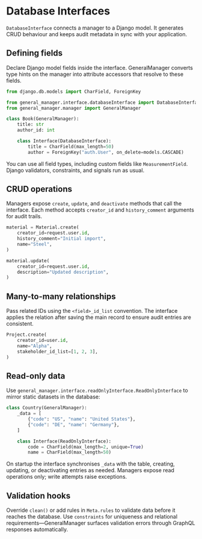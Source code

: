 # Database Interfaces

`DatabaseInterface` connects a manager to a Django model. It generates CRUD behaviour and keeps audit metadata in sync with your application.

## Defining fields

Declare Django model fields inside the interface. GeneralManager converts type hints on the manager into attribute accessors that resolve to these fields.

```python
from django.db.models import CharField, ForeignKey

from general_manager.interface.databaseInterface import DatabaseInterface
from general_manager.manager import GeneralManager

class Book(GeneralManager):
    title: str
    author_id: int

    class Interface(DatabaseInterface):
        title = CharField(max_length=50)
        author = ForeignKey("auth.User", on_delete=models.CASCADE)
```

You can use all field types, including custom fields like `MeasurementField`. Django validators, constraints, and signals run as usual.

## CRUD operations

Managers expose `create`, `update`, and `deactivate` methods that call the interface. Each method accepts `creator_id` and `history_comment` arguments for audit trails.

```python
material = Material.create(
    creator_id=request.user.id,
    history_comment="Initial import",
    name="Steel",
)

material.update(
    creator_id=request.user.id,
    description="Updated description",
)
```

## Many-to-many relationships

Pass related IDs using the `<field>_id_list` convention. The interface applies the relation after saving the main record to ensure audit entries are consistent.

```python
Project.create(
    creator_id=user.id,
    name="Alpha",
    stakeholder_id_list=[1, 2, 3],
)
```

## Read-only data

Use `general_manager.interface.readOnlyInterface.ReadOnlyInterface` to mirror static datasets in the database:

```python
class Country(GeneralManager):
    _data = [
        {"code": "US", "name": "United States"},
        {"code": "DE", "name": "Germany"},
    ]

    class Interface(ReadOnlyInterface):
        code = CharField(max_length=2, unique=True)
        name = CharField(max_length=50)
```

On startup the interface synchronises `_data` with the table, creating, updating, or deactivating entries as needed. Managers expose read operations only; write attempts raise exceptions.

## Validation hooks

Override `clean()` or add rules in `Meta.rules` to validate data before it reaches the database. Use `constraints` for uniqueness and relational requirements—GeneralManager surfaces validation errors through GraphQL responses automatically.

